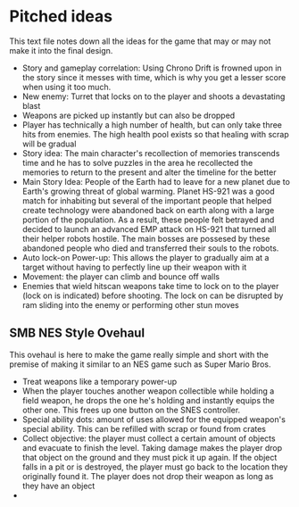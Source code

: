 # Pitched ideas

This text file notes down all the ideas for the game that may or may not make it into the final design. 

- Story and gameplay correlation: Using Chrono Drift is frowned upon in the story since it messes with time, which is why you get a lesser score when using it too much. 
- New enemy: Turret that locks on to the player and shoots a devastating blast
- Weapons are picked up instantly but can also be dropped
- Player has technically a high number of health, but can only take three hits from enemies. The high health pool exists so that healing with scrap will be gradual
- Story idea: The main character's recollection of memories transcends time and he has to solve puzzles in the area he recollected the memories to return to the present and alter the timeline for the better 
- Main Story Idea: People of the Earth had to leave for a new planet due to Earth's growing threat of global warming. Planet HS-921 was a good match for inhabiting but several of the important people that helped create technology were abandoned back on earth along with a large portion of the population. As a result, these people felt betrayed and decided to launch an advanced EMP attack on HS-921 that turned all their helper robots hostile. The main bosses are possesed by these abandoned people who died and transferred their souls to the robots.
- Auto lock-on Power-up: This allows the player to gradually aim at a target without having to perfectly line up their weapon with it
- Movement: the player can climb and bounce off walls
- Enemies that wield hitscan weapons take time to lock on to the player (lock on is indicated) before shooting. The lock on can be disrupted by ram sliding into the enemy or performing other stun moves

## SMB NES Style Ovehaul

This ovehaul is here to make the game really simple and short with the premise of making it similar to an NES game such as Super Mario Bros. 

- Treat weapons like a temporary power-up
- When the player touches another weapon collectible while holding a field weapon, he drops the one he's holding and instantly equips the other one.
This frees up one button on the SNES controller.
- Special ability dots: amount of uses allowed for the equipped weapon's special ability. This can be refilled with scrap or found from crates
- Collect objective: the player must collect a certain amount of objects and evacuate to finish the level. Taking damage makes the player drop that object on the ground and they must pick it up again. If the object falls in a pit or is destroyed, the player must go back to the location they originally found it. The player does not drop their weapon as long as they have an object
- 
